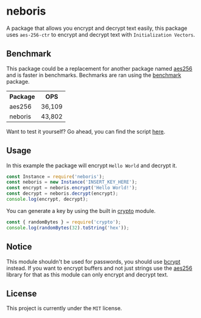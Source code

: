 # neboris
A package that allows you encrypt and decrypt text easily, this package uses `aes-256-ctr` to encrypt and decrypt text with `Initialization Vectors`.

## Benchmark
This package could be a replacement for another package named [aes256](https://npmjs.com/package/aes256) and is faster in benchmarks. Bechmarks are ran using the [benchmark](https://npmjs.com/package/benchmark) package.

<table>
	<tr>
		<th>Package</th>
		<th>OPS</th>
 	</tr>
 	<tr>
  		<td>aes256</td>
   		<td>36,109</td>
 	</tr>
	<tr>
  		<td>neboris</td>
   		<td>43,802</td>
 	</tr>
 	</tr>
</table>

Want to test it yourself? Go ahead, you can find the script [here](https://github.com/dubfib/neboris/blob/main/test.js).

## Usage
In this example the package will encrypt `Hello World` and decrypt it.
```js
const Instance = require('neboris');
const neboris = new Instance('INSERT_KEY_HERE');
const encrypt = neboris.encrypt('Hello World!');
const decrypt = neboris.decrypt(encrypt);
console.log(encrypt, decrypt);
```
You can generate a key by using the built in [crypto](https://nodejs.org/api/crypto.html) module.
```js
const { randomBytes } = require('crypto');
console.log(randomBytes(32).toString('hex'));
```

## Notice
This module shouldn't be used for passwords, you should use [bcrypt](https://www.npmjs.com/package/bcrypt) instead. If you want to encrypt buffers and not just strings use the [aes256](https://www.npmjs.com/package/aes256) library for that as this module can only encrypt and decrypt text.

## License
This project is currently under the `MIT` license.